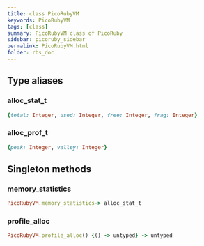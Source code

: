```yaml
---
title: class PicoRubyVM
keywords: PicoRubyVM
tags: [class]
summary: PicoRubyVM class of PicoRuby
sidebar: picoruby_sidebar
permalink: PicoRubyVM.html
folder: rbs_doc
---
```

## Type aliases
### alloc_stat_t
```ruby
{total: Integer, used: Integer, free: Integer, frag: Integer}
```
### alloc_prof_t
```ruby
{peak: Integer, valley: Integer}
```
## Singleton methods
### memory_statistics

```ruby
PicoRubyVM.memory_statistics-> alloc_stat_t
```
### profile_alloc

```ruby
PicoRubyVM.profile_alloc() {() -> untyped} -> untyped
```
